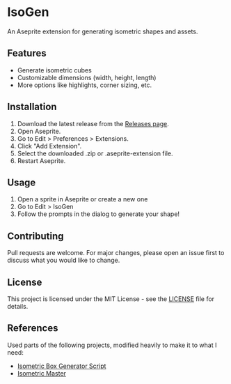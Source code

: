 # IsoGen

An Aseprite extension for generating isometric shapes and assets.

## Features

- Generate isometric cubes
- Customizable dimensions (width, height, length)
- More options like highlights, corner sizing, etc.

## Installation

1.  Download the latest release from the [Releases page](https://github.com/andersmmg/IsoGen/releases).
2.  Open Aseprite.
3.  Go to Edit > Preferences > Extensions.
4.  Click "Add Extension".
5.  Select the downloaded .zip or .aseprite-extension file.
6.  Restart Aseprite.

## Usage

1.  Open a sprite in Aseprite or create a new one
2.  Go to Edit > IsoGen
3.  Follow the prompts in the dialog to generate your shape!

## Contributing

Pull requests are welcome. For major changes, please open an issue first to discuss what you would like to change.

## License

This project is licensed under the MIT License - see the [LICENSE](LICENSE) file for details.

## References

Used parts of the following projects, modified heavily to make it to what I need:

- [Isometric Box Generator Script](https://github.com/darkwark/isobox-for-aseprite)
- [Isometric Master](https://github.com/brezden/Isometric-Master)
